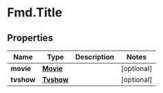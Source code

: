 # Fmd.Title

## Properties
Name | Type | Description | Notes
------------ | ------------- | ------------- | -------------
**movie** | [**Movie**](Movie.md) |  | [optional] 
**tvshow** | [**Tvshow**](Tvshow.md) |  | [optional] 
